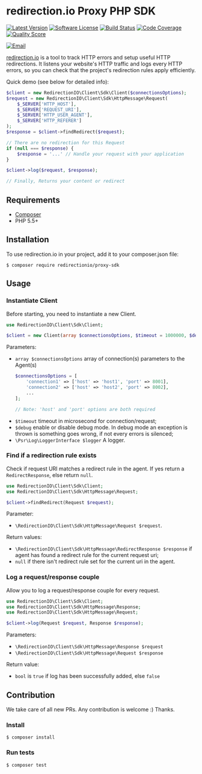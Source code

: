 # redirection.io Proxy PHP SDK

[![Latest Version](https://img.shields.io/github/release/redirectionio/proxy-sdk-php.svg)](https://github.com/redirectionio/proxy-sdk-php)
[![Software License](https://img.shields.io/badge/license-MIT-brightgreen.svg)](LICENSE)
[![Build Status](https://img.shields.io/travis/redirectionio/proxy-sdk-php/master.svg)](https://travis-ci.org/redirectionio/proxy-sdk-php)
[![Code Coverage](https://img.shields.io/scrutinizer/coverage/g/redirectionio/proxy-sdk-php.svg)](https://scrutinizer-ci.com/g/redirectionio/proxy-sdk-php)
[![Quality Score](https://img.shields.io/scrutinizer/g/redirectionio/proxy-sdk-php.svg)](https://scrutinizer-ci.com/g/redirectionio/proxy-sdk-php)

[![Email](https://img.shields.io/badge/email-support@redirection.io-blue.svg)](mailto:support@redirection.io)

[redirection.io](https://redirection.io) is a tool to track HTTP errors and setup useful HTTP
redirections. It listens your website's HTTP traffic and logs every HTTP errors,
so you can check that the project's redirection rules apply efficiently.

Quick demo (see below for detailed info):

```php
$client = new RedirectionIO\Client\Sdk\Client($connectionsOptions);
$request = new RedirectionIO\Client\Sdk\HttpMessage\Request(
    $_SERVER['HTTP_HOST'],
    $_SERVER['REQUEST_URI'],
    $_SERVER['HTTP_USER_AGENT'],
    $_SERVER['HTTP_REFERER']
);
$response = $client->findRedirect($request);

// There are no redirection for this Request
if (null === $response) {
    $response = '...' // Handle your request with your application
}

$client->log($request, $response);

// Finally, Returns your content or redirect
```

## Requirements

- [Composer](https://getcomposer.org/)
- PHP 5.5+

## Installation

To use redirection.io in your project, add it to your composer.json file:

    $ composer require redirectionio/proxy-sdk

## Usage

### Instantiate Client

Before starting, you need to instantiate a new Client.

```php
use RedirectionIO\Client\Sdk\Client;

$client = new Client(array $connectionsOptions, $timeout = 1000000, $debug = false, LoggerInterface $logger = null);
```

Parameters:

- `array $connectionsOptions` array of connection(s) parameters to the Agent(s)
    ```php
    $connectionsOptions = [
        'connection1' => ['host' => 'host1', 'port' => 8001],
        'connection2' => ['host' => 'host2', 'port' => 8002],
        ...
    ];

    // Note: 'host' and 'port' options are both required
    ```
- `$timeout` timeout in microsecond for connection/request;
- `$debug` enable or disable debug mode. In debug mode an exception is thrown is something goes wrong, if not every errors is silenced;
- `\Psr\Log\LoggerInterface $logger` A logger.

### Find if a redirection rule exists

Check if request URI matches a redirect rule in the agent. If yes return a
`RedirectResponse`, else return `null`.

```php
use RedirectionIO\Client\Sdk\Client;
use RedirectionIO\Client\Sdk\HttpMessage\Request;

$client->findRedirect(Request $request);
```

Parameter:
- `\RedirectionIO\Client\Sdk\HttpMessage\Request $request`.

Return values:
- `\RedirectionIO\Client\Sdk\HttpMessage\RedirectResponse $response` if agent has found a redirect rule for the current request uri;
- `null` if there isn't redirect rule set for the current uri in the agent.

### Log a request/response couple

Allow you to log a request/response couple for every request.

```php
use RedirectionIO\Client\Sdk\Client;
use RedirectionIO\Client\Sdk\HttpMessage\Response;
use RedirectionIO\Client\Sdk\HttpMessage\Request;

$client->log(Request $request, Response $response);
```

Parameters:
- `\RedirectionIO\Client\Sdk\HttpMessage\Response $request`
- `\RedirectionIO\Client\Sdk\HttpMessage\Request $response`


Return value:
- `bool` is `true` if log has been successfully added, else `false`

## Contribution

We take care of all new PRs. Any contribution is welcome :) Thanks.

### Install

    $ composer install

### Run tests

    $ composer test
